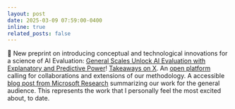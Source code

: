 ```yaml
---
layout: post
date: 2025-03-09 07:59:00-0400
inline: true
related_posts: false
---
```


📜 New preprint on introducing conceptual and technological innovations for a science of AI Evaluation: [General Scales Unlock AI Evaluation with Explanatory and Predictive Power](https://arxiv.org/abs/2503.06378)! [Takeaways on X](https://x.com/lexin_zhou/status/1899271596264825308). An [open platform](https://kinds-of-intelligence-cfi.github.io/ADELE/) calling for collaborations and extensions of our methodology. A accessible [blog post from Microsoft Research](https://www.microsoft.com/en-us/research/blog/predicting-and-explaining-ai-model-performance-a-new-approach-to-evaluation/) summarizing our work for the general audience. This represents the work that I personally feel the most excited about, to date.



